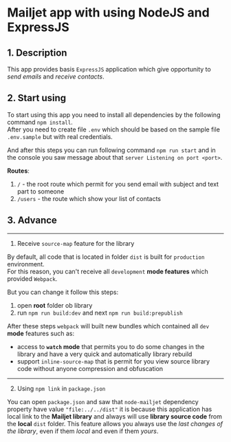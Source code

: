 # Mailjet app with using NodeJS and ExpressJS

## 1. Description
This app provides basis `ExpressJS` application which give opportunity to _send emails_ and _receive contacts_.

## 2. Start using
To start using this app you need to install all dependencies by the following command `npm install`. \
After you need to create file `.env` which should be based on the sample file `.env.sample` but with real credentials.

And after this steps you can run following command `npm run start` and in the console you saw message about that `server Listening on port <port>`.

**Routes**: 
1. `/` - the root route which permit for you send email with subject and text part to someone
2. `/users` - the route which show your list of contacts

## 3. Advance

--- 
1. Receive `source-map` feature for the library

By default, all code that is located in folder `dist` is built for `production` environment. \
For this reason, you can't receive all `development` **mode features** which provided `Webpack`. 

But you can change it follow this steps:
1. open **root** folder ob library
2. run `npm run build:dev` and next `npm run build:prepublish`

After these steps `webpack` will built new bundles which contained all `dev` **mode** features such as:
- access to **`watch` mode** that permits you to do some changes in the library and have a very quick and automatically library rebuild
- support `inline-source-map` that is permit for you view source library code without anyone compression and obfuscation

---
2. Using `npm link` in `package.json`

You can open `package.json` and saw that `node-mailjet` dependency property have value `"file:../../dist"` it is because 
this application has local link to the **Mailjet library** and always will use **library source code** from the **local** `dist` folder. 
This feature allows you always use the _last changes of the library_, even if them _local_ and even if them _yours_. 
